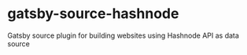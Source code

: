 # gatsby-source-hashnode

Gatsby source plugin for building websites using Hashnode API as data source
